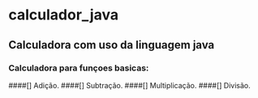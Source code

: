 # calculador_java


## Calculadora com uso da linguagem java

### Calculadora para funçoes basicas:

####[] Adição.
####[] Subtração.
####[] Multiplicação.
####[] Divisão.
